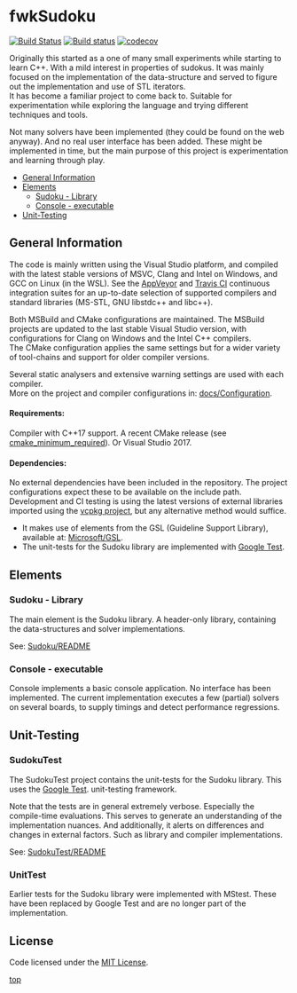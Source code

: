 <!-------------------------------------------------------------><a id="top"></a>
# fwkSudoku
<!----------------------------------------------------------------------------->
<!-- Badges -->
[![Build Status][Travis-badge]][Travis-link]
[![Build status][AppVeyor-badge]][AppVeyor-link]
[![codecov][Codecov-badge]][Codecov-link]
<!-- Description -->
Originally this started as a one of many small experiments while starting to
learn C++. With a mild interest in properties of sudokus. It was mainly focused
on the implementation of the data-structure and served to figure out the
implementation and use of STL iterators.  
It has become a familiar project to come back to.
Suitable for experimentation while exploring the language and trying different
techniques and tools.

Not many solvers have been implemented (they could be found on the web anyway).
And no real user interface has been added.
These might be implemented in time, but the main purpose of this project
is experimentation and learning through play.

<!-- TOC -->
- [General Information](#general)
- [Elements](#elements)  
  - [Sudoku - Library](#sudoku)
  - [Console - executable](#console)
- [Unit-Testing](#unit-testing)

<!---------------------------------------------------------><a id="general"></a>
## General Information ##
<!----------------------------------------------------------------------------->
<!-- installation -->
<!-- usage -->
The code is mainly written using the Visual Studio platform, and compiled with
the latest stable versions of MSVC, Clang and Intel on Windows, and GCC on Linux
(in the WSL). See the [AppVeyor][AppVeyor-link] and [Travis CI][Travis-link]
continuous integration suites for an up-to-date selection of supported compilers
and standard libraries (MS-STL, GNU libstdc++ and libc++).

Both MSBuild and CMake configurations are maintained.
The MSBuild projects are updated to the last stable Visual Studio version,
with configurations for Clang on Windows and the Intel C++ compilers.  
The CMake configuration applies the same settings but for a wider variety of
tool-chains and support for older compiler versions.

Several static analysers and extensive warning settings are used with each
compiler.  
More on the project and compiler configurations in: 
[docs/Configuration](./docs/Configuration.md).

#### Requirements:
Compiler with C++17 support.
A recent CMake release (see [cmake_minimum_required][CMake_version]).
Or Visual Studio 2017.

#### Dependencies:
No external dependencies have been included in the repository.
The project configurations expect these to be available on the include path.
Development and CI testing is using the latest versions of external libraries
imported using the [vcpkg project][github-vcpkg], but any alternative method
would suffice.
- It makes use of elements from the GSL (Guideline Support Library), available
  at: [Microsoft/GSL][github-ms-gsl].
- The unit-tests for the Sudoku library are implemented with
  [Google Test][github-GTest].


<!--------------------------------------------------------><a id="elements"></a>
## Elements ##
<!----------------------------------------------------------------------------->
<!----------------------------------------------------------><a id="sudoku"></a>
### Sudoku - Library ###
<!----------------------------------------------------------------------------->
The main element is the Sudoku library.
A header-only library, containing the data-structures and solver
implementations.

See: [Sudoku/README](./Sudoku/README.md)


<!---------------------------------------------------------><a id="console"></a>
### Console - executable ###
<!----------------------------------------------------------------------------->
Console implements a basic console application.
No interface has been implemented.
The current implementation executes a few (partial) solvers on several boards,
to supply timings and detect performance regressions.


<!----------------------------------------------------><a id="unit-testing"></a>
## Unit-Testing ##
<!----------------------------------------------------------------------------->
<!-- description -->

### SudokuTest ###
The SudokuTest project contains the unit-tests for the Sudoku library.
This uses the [Google Test][github-GTest].
 unit-testing framework.

Note that the tests are in general extremely verbose.
Especially the compile-time evaluations.
This serves to generate an understanding of the implementation nuances.
And additionally, it alerts on differences and changes in external factors.
Such as library and compiler implementations.

See: [SudokuTest/README](./SudokuTest/README.md)

### UnitTest ###
Earlier tests for the Sudoku library were implemented with MStest.
These have been replaced by Google Test and are no longer part of the
implementation.


<!----------------------------------------------------><a id="contributing"></a>

<!----------------------------------------------------------------------------->


<!---------------------------------------------------------><a id="license"></a>
## License
<!----------------------------------------------------------------------------->
Code licensed under the [MIT License](./LICENSE).

[top](#top)

[AppVeyor-badge]: https://ci.appveyor.com/api/projects/status/fuasqqstakl49tfb/branch/master?svg=true
[AppVeyor-link]:  https://ci.appveyor.com/project/Farwaykorse/fwksudoku/branch/master
[Codecov-badge]:  https://codecov.io/gh/Farwaykorse/fwkSudoku/branch/master/graph/badge.svg
[Codecov-link]:   https://codecov.io/gh/Farwaykorse/fwkSudoku
[Travis-badge]:   https://travis-ci.com/Farwaykorse/fwkSudoku.svg?branch=master
[Travis-link]:    https://travis-ci.com/Farwaykorse/fwkSudoku/branches

[github-GTest]:   https://github.com/google/googletest
[github-ms-gsl]:  https://github.com/Microsoft/GSL
[github-vcpkg]:   https://github.com/Microsoft/vcpk

[CMake_version]:  https://github.com/Farwaykorse/fwkSudoku/CMakeLists.txt#L5
